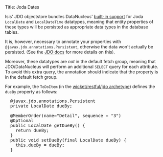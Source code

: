 Title: Joda Dates

Isis' JDO objectstore bundles DataNucleus' [built-in support](http://www.datanucleus.org/documentation/products/plugins.html) for Joda `LocalDate` and `LocalDateTime` datatypes, meaning that entity properties of these types will be persisted as appropriate data types in the database tables.

It is, however, necessary to annotate your properties with `@javax.jdo.annotations.Persistent`, otherwise the data won't actually be persisted.  (See the [JDO docs](http://db.apache.org/jdo/field_types.html) for more details on this).

Moreover, these datatypes are *not* in the default fetch group, meaning that JDO/DataNucleus will perform an additional `SELECT` query for each attribute.  To avoid this extra query, the annotation should indicate that the property is in the default fetch group.

For example, the `ToDoItem` (in the [wicket/restful/jdo archetype](../../../getting-started/quickstart-archetype.html)) defines the `dueBy` property as follows:

<pre>
  @javax.jdo.annotations.Persistent
  private LocalDate dueBy;

  @MemberOrder(name="Detail", sequence = "3")
  @Optional
  public LocalDate getDueBy() {
    return dueBy;
  }
  public void setDueBy(final LocalDate dueBy) {
    this.dueBy = dueBy;
  }
</pre>


